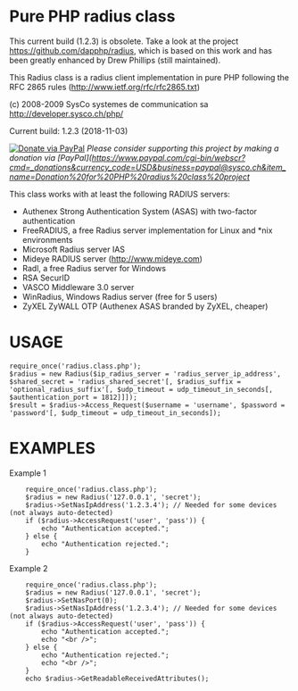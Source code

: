 Pure PHP radius class
=====================
This current build (1.2.3) is obsolete. Take a look at the project https://github.com/dapphp/radius, which is based on this work and has been greatly enhanced by Drew Phillips (still maintained).

This Radius class is a radius client implementation in pure PHP
following the RFC 2865 rules (http://www.ietf.org/rfc/rfc2865.txt)

(c) 2008-2009 SysCo systemes de communication sa
http://developer.sysco.ch/php/

Current build: 1.2.3 (2018-11-03)

[![Donate via PayPal](https://img.shields.io/badge/donate-paypal-87ceeb.svg)](https://www.paypal.com/cgi-bin/webscr?cmd=_donations&currency_code=USD&business=paypal@sysco.ch&item_name=Donation%20for%20PHP%20radius%20class%20project)
*Please consider supporting this project by making a donation via [PayPal](https://www.paypal.com/cgi-bin/webscr?cmd=_donations&currency_code=USD&business=paypal@sysco.ch&item_name=Donation%20for%20PHP%20radius%20class%20project*

This class works with at least the following RADIUS servers:
 - Authenex Strong Authentication System (ASAS) with two-factor authentication
 - FreeRADIUS, a free Radius server implementation for Linux and *nix environments
 - Microsoft Radius server IAS
 - Mideye RADIUS server (http://www.mideye.com)
 - Radl, a free Radius server for Windows
 - RSA SecurID
 - VASCO Middleware 3.0 server
 - WinRadius, Windows Radius server (free for 5 users)
 - ZyXEL ZyWALL OTP (Authenex ASAS branded by ZyXEL, cheaper)
 


USAGE
=====
```
require_once('radius.class.php');
$radius = new Radius($ip_radius_server = 'radius_server_ip_address', $shared_secret = 'radius_shared_secret'[, $radius_suffix = 'optional_radius_suffix'[, $udp_timeout = udp_timeout_in_seconds[, $authentication_port = 1812]]]);
$result = $radius->Access_Request($username = 'username', $password = 'password'[, $udp_timeout = udp_timeout_in_seconds]);
```

EXAMPLES
========

Example 1
```
    require_once('radius.class.php');
    $radius = new Radius('127.0.0.1', 'secret');
    $radius->SetNasIpAddress('1.2.3.4'); // Needed for some devices (not always auto-detected)
    if ($radius->AccessRequest('user', 'pass')) {
        echo "Authentication accepted.";
    } else {
        echo "Authentication rejected.";
    }
```

Example 2
```
    require_once('radius.class.php');
    $radius = new Radius('127.0.0.1', 'secret');
    $radius->SetNasPort(0);
    $radius->SetNasIpAddress('1.2.3.4'); // Needed for some devices (not always auto-detected)
    if ($radius->AccessRequest('user', 'pass')) {
        echo "Authentication accepted.";
        echo "<br />";
    } else {
        echo "Authentication rejected.";
        echo "<br />";
    }
    echo $radius->GetReadableReceivedAttributes();
```

